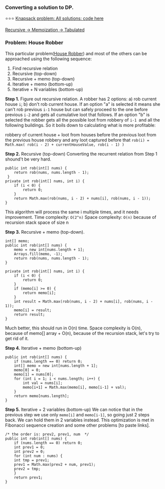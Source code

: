 ### Converting a solution to DP. 

⭐⭐⭐ [Knapsack problem: All solutions: code here](../backtracking/Knapsack01.java)

[Recursive -> Memoization -> Tabulated](./BestTimeToBuySellStocksIII.md)

### Problem: House Robber

This particular problem([House Robber](./HouseRobber.java)) and most of the others can be approached using the following sequence:

1.  Find recursive relation
2.  Recursive (top-down)
3.  Recursive + memo (top-down)
4.  Iterative + memo (bottom-up)
5.  Iterative + N variables (bottom-up)

**Step 1.** Figure out recursive relation.
A robber has 2 options: a) rob current house `i`; b) don't rob current house.
If an option "a" is selected it means she can't rob previous `i-1` house but can safely proceed to the one before previous `i-2` and gets all cumulative loot that follows.
If an option "b" is selected the robber gets all the possible loot from robbery of `i-1 `and all the following buildings.
So it boils down to calculating what is more profitable:

robbery of current house + loot from houses before the previous
loot from the previous house robbery and any loot captured before that
`rob(i) = Math.max( rob(i - 2) + currentHouseValue, rob(i - 1) )`

**Step 2.** Recursive (top-down)
Converting the recurrent relation from Step 1 shound't be very hard.

```
public int rob(int[] nums) {
    return rob(nums, nums.length - 1);
 }
private int rob(int[] nums, int i) {
    if (i < 0) {
        return 0;
    }
    return Math.max(rob(nums, i - 2) + nums[i], rob(nums, i - 1));
}
```
This algorithm will process the same i multiple times, and it needs improvement. Time complexity: `O(2^n)`
Space complexity: `O(n)` because of recursion stack space of size n

**Step 3.** Recursive + memo (top-down).

```
int[] memo;
public int rob(int[] nums) {
    memo = new int[nums.length + 1];
    Arrays.fill(memo, -1);
    return rob(nums, nums.length - 1);
}

private int rob(int[] nums, int i) {
    if (i < 0) {
        return 0;
    }
    if (memo[i] >= 0) {
        return memo[i];
    }
    int result = Math.max(rob(nums, i - 2) + nums[i], rob(nums, i - 1));
    memo[i] = result;
    return result;
}
```
Much better, this should run in O(n) time. Space complexity is O(n), because of memo[] array + O(n), because of the recursion stack, let's try to get rid of it.

**Step 4.** Iterative + memo (bottom-up)
```
public int rob(int[] nums) {
    if (nums.length == 0) return 0;
    int[] memo = new int[nums.length + 1];
    memo[0] = 0;
    memo[1] = nums[0];
    for (int i = 1; i < nums.length; i++) {
        int val = nums[i];
        memo[i+1] = Math.max(memo[i], memo[i-1] + val);
    }
    return memo[nums.length];
}
```
**Step 5.** Iterative + 2 variables (bottom-up)
We can notice that in the previous step we use only `memo[i]` and `memo[i-1]`, so going just 2 steps
back. We can hold them in 2 variables instead. This optimization is met in Fibonacci sequence
creation and some other problems [to paste links].

```
/* the order is: prev2, prev1, num  */
public int rob(int[] nums) {
    if (nums.length == 0) return 0;
    int prev1 = 0;
    int prev2 = 0;
    for (int num : nums) {
    int tmp = prev1;
    prev1 = Math.max(prev2 + num, prev1);
    prev2 = tmp;
    }
    return prev1;
}
```

